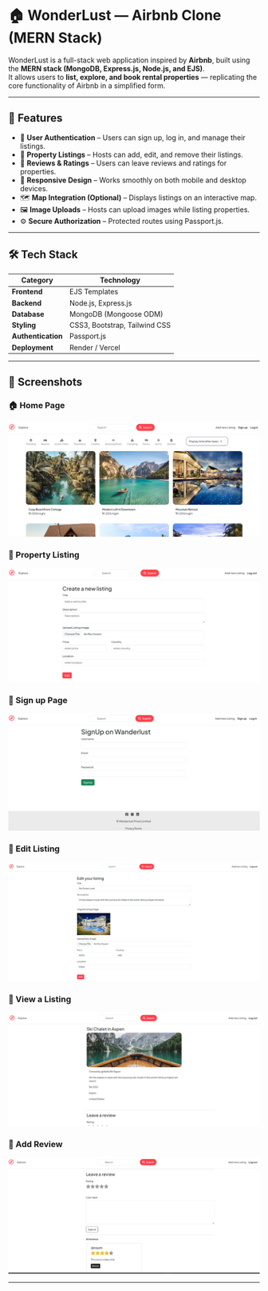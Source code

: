 # 🏠 WonderLust — Airbnb Clone (MERN Stack)

WonderLust is a full-stack web application inspired by **Airbnb**, built using the **MERN stack (MongoDB, Express.js, Node.js, and EJS)**.  
It allows users to **list, explore, and book rental properties** — replicating the core functionality of Airbnb in a simplified form.

---

## 🚀 Features

- 🔐 **User Authentication** – Users can sign up, log in, and manage their listings.
- 🏡 **Property Listings** – Hosts can add, edit, and remove their listings.
- 💬 **Reviews & Ratings** – Users can leave reviews and ratings for properties.
- 📱 **Responsive Design** – Works smoothly on both mobile and desktop devices.
- 🗺️ **Map Integration (Optional)** – Displays listings on an interactive map.
- 🖼️ **Image Uploads** – Hosts can upload images while listing properties.
- ⚙️ **Secure Authorization** – Protected routes using Passport.js.

---

## 🛠️ Tech Stack

| Category           | Technology                    |
| ------------------ | ----------------------------- |
| **Frontend**       | EJS Templates                 |
| **Backend**        | Node.js, Express.js           |
| **Database**       | MongoDB (Mongoose ODM)        |
| **Styling**        | CSS3, Bootstrap, Tailwind CSS |
| **Authentication** | Passport.js                   |
| **Deployment**     | Render / Vercel               |

---

## 📸 Screenshots

### 🏠 Home Page

![Home Page](./public/images/home.png)

### 🏡 Property Listing

![Listing](./public/images/listing.png)

### 🔐 Sign up Page

![Login](./public/images/signup.png)

### 🔐 Edit Listing

![Login](./public/images/edit.png)

### 🔐 View a Listing

![Login](./public/images/view.png)

### 🔐 Add Review

![Login](./public/images/review.png)

---
